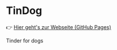 # TinDog

👉 [Hier geht's zur Webseite (GitHub Pages)](https://b-riemer.github.io/TinDog/)

Tinder for dogs
